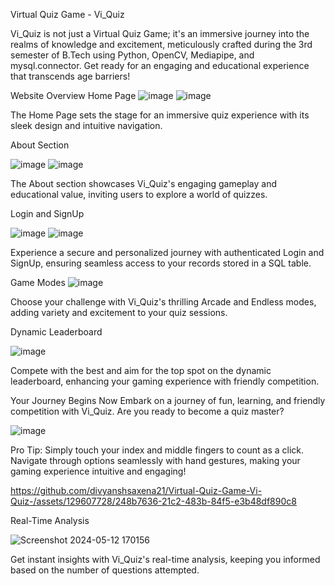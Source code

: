 Virtual Quiz Game - Vi_Quiz

Vi_Quiz is not just a Virtual Quiz Game; it's an immersive journey into the realms of knowledge and excitement, meticulously crafted during the 3rd semester of B.Tech using Python, OpenCV, Mediapipe, and mysql.connector. Get ready for an engaging and educational experience that transcends age barriers!

Website Overview
Home Page
![image](https://github.com/divyanshsaxena21/Virtual-Quiz-Game-Vi-Quiz-/assets/129607728/344bd266-93db-476e-b431-c6828288da4b)
![image](https://github.com/divyanshsaxena21/Virtual-Quiz-Game-Vi-Quiz-/assets/129607728/f58cabf1-95e0-4e62-9237-34c3f66e38ff)

The Home Page sets the stage for an immersive quiz experience with its sleek design and intuitive navigation.

About Section

![image](https://github.com/divyanshsaxena21/Virtual-Quiz-Game-Vi-Quiz-/assets/129607728/6cacb2b7-2a94-4046-85a9-759c0a896b56)
![image](https://github.com/divyanshsaxena21/Virtual-Quiz-Game-Vi-Quiz-/assets/129607728/a0bbb3d1-1e99-4983-a4e1-774d88b7b665)

The About section showcases Vi_Quiz's engaging gameplay and educational value, inviting users to explore a world of quizzes.

Login and SignUp

![image](https://github.com/divyanshsaxena21/Virtual-Quiz-Game-Vi-Quiz-/assets/129607728/38b61495-eacc-445b-96b5-8c23b4e44eb9)
![image](https://github.com/divyanshsaxena21/Virtual-Quiz-Game-Vi-Quiz-/assets/129607728/90f24e1f-903c-4f01-a327-124afe9de685)

Experience a secure and personalized journey with authenticated Login and SignUp, ensuring seamless access to your records stored in a SQL table.

Game Modes
![image](https://github.com/divyanshsaxena21/Virtual-Quiz-Game-Vi-Quiz-/assets/129607728/67c0f42f-65d0-4034-ac22-afa331a44bb0)

Choose your challenge with Vi_Quiz's thrilling Arcade and Endless modes, adding variety and excitement to your quiz sessions.

Dynamic Leaderboard

![image](https://github.com/divyanshsaxena21/Virtual-Quiz-Game-Vi-Quiz-/assets/129607728/bb528168-a81c-48b7-a34b-b8b895244b57)

Compete with the best and aim for the top spot on the dynamic leaderboard, enhancing your gaming experience with friendly competition.

Your Journey Begins Now
Embark on a journey of fun, learning, and friendly competition with Vi_Quiz. Are you ready to become a quiz master?

![image](https://github.com/divyanshsaxena21/Virtual-Quiz-Game-Vi-Quiz-/assets/129607728/bc015b06-0658-4410-b12e-c0fc6a68cdce)


Pro Tip: Simply touch your index and middle fingers to count as a click. Navigate through options seamlessly with hand gestures, making your gaming experience intuitive and engaging!

https://github.com/divyanshsaxena21/Virtual-Quiz-Game-Vi-Quiz-/assets/129607728/248b7636-21c2-483b-84f5-e3b48df890c8

Real-Time Analysis

![Screenshot 2024-05-12 170156](https://github.com/divyanshsaxena21/Virtual-Quiz-Game-Vi-Quiz-/assets/129607728/afa0e7a7-1c2f-4700-a878-5a9965a40b33)

Get instant insights with Vi_Quiz's real-time analysis, keeping you informed based on the number of questions attempted.
